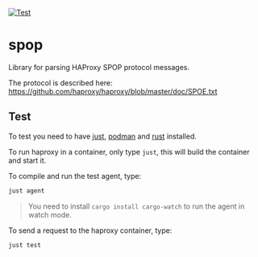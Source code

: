 [![Test](https://github.com/nbari/spop/actions/workflows/test.yml/badge.svg?branch=main)](https://github.com/nbari/spop/actions/workflows/test.yml)

# spop

Library for parsing HAProxy SPOP protocol messages.

The protocol is described here: https://github.com/haproxy/haproxy/blob/master/doc/SPOE.txt

## Test

To test you need to have [just](https://github.com/casey/just), [podman](https://podman.io) and [rust](https://www.rust-lang.org/tools/install) installed.


To run haproxy in a container, only type  `just`, this will build the container and start it.

To compile and run the test agent, type:

```bash
just agent
```

> You need to install `cargo install cargo-watch` to run the agent in watch mode.

To send a request to the haproxy container, type:

```bash
just test
```
